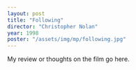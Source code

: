```yaml
---
layout: post
title: "Following"
director: "Christopher Nolan"
year: 1998
poster: "/assets/img/mp/following.jpg"
---
```


My review or thoughts on the film go here.
